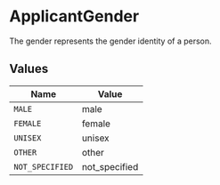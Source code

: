 # ApplicantGender

The gender represents the gender identity of a person.


## Values

| Name            | Value           |
| --------------- | --------------- |
| `MALE`          | male            |
| `FEMALE`        | female          |
| `UNISEX`        | unisex          |
| `OTHER`         | other           |
| `NOT_SPECIFIED` | not_specified   |
